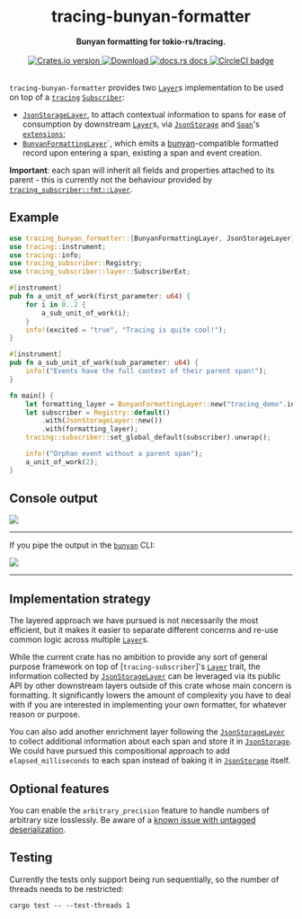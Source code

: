 <h1 align="center">tracing-bunyan-formatter</h1>
<div align="center">
 <strong>
   Bunyan formatting for tokio-rs/tracing.
 </strong>
</div>

<br />

<div align="center">
  <!-- Crates version -->
  <a href="https://crates.io/crates/tracing-bunyan-formatter">
    <img src="https://img.shields.io/crates/v/tracing-bunyan-formatter.svg?style=flat-square"
    alt="Crates.io version" />
  </a>
  <!-- Downloads -->
  <a href="https://crates.io/crates/tracing-bunyan-formatter">
    <img src="https://img.shields.io/crates/d/tracing-bunyan-formatter.svg?style=flat-square"
      alt="Download" />
  </a>
  <!-- docs.rs docs -->
  <a href="https://docs.rs/tracing-bunyan-formatter">
    <img src="https://img.shields.io/badge/docs-latest-blue.svg?style=flat-square"
      alt="docs.rs docs" />
  </a>
  <!-- CI -->
  <a href="https://github.com/LukeMathWalker/tracing-bunyan-formatter">
    <img src="https://circleci.com/gh/LukeMathWalker/tracing-bunyan-formatter.svg?style=shield" alt="CircleCI badge" />
  </a>
</div>
<br/>

`tracing-bunyan-formatter` provides two [`Layer`]s implementation to be used on top of
a [`tracing`] [`Subscriber`]:
- [`JsonStorageLayer`], to attach contextual information to spans for ease of consumption by
  downstream [`Layer`]s, via [`JsonStorage`] and [`Span`]'s [`extensions`](https://docs.rs/tracing-subscriber/0.2.5/tracing_subscriber/registry/struct.ExtensionsMut.html);
- [`BunyanFormattingLayer`]`, which emits a [bunyan](https://github.com/trentm/node-bunyan)-compatible formatted record upon entering a span,
 existing a span and event creation.

**Important**: each span will inherit all fields and properties attached to its parent - this is
currently not the behaviour provided by [`tracing_subscriber::fmt::Layer`](https://docs.rs/tracing-subscriber/0.2.5/tracing_subscriber/fmt/struct.Layer.html).

## Example

```rust
use tracing_bunyan_formatter::{BunyanFormattingLayer, JsonStorageLayer};
use tracing::instrument;
use tracing::info;
use tracing_subscriber::Registry;
use tracing_subscriber::layer::SubscriberExt;

#[instrument]
pub fn a_unit_of_work(first_parameter: u64) {
    for i in 0..2 {
        a_sub_unit_of_work(i);
    }
    info!(excited = "true", "Tracing is quite cool!");
}

#[instrument]
pub fn a_sub_unit_of_work(sub_parameter: u64) {
    info!("Events have the full context of their parent span!");
}

fn main() {
    let formatting_layer = BunyanFormattingLayer::new("tracing_demo".into(), std::io::stdout);
    let subscriber = Registry::default()
        .with(JsonStorageLayer::new())
        .with(formatting_layer);
    tracing::subscriber::set_global_default(subscriber).unwrap();

    info!("Orphan event without a parent span");
    a_unit_of_work(2);
}
```

## Console output

<div>
<img src="https://raw.githubusercontent.com/LukeMathWalker/tracing-bunyan-formatter/master/images/ConsoleOutput.png" />
</div>
<hr/>

If you pipe the output in the [`bunyan`](https://github.com/trentm/node-bunyan) CLI:
<div>
<img src="https://raw.githubusercontent.com/LukeMathWalker/tracing-bunyan-formatter/master/images/ConsoleBunyanOutput.png" />
</div>
<hr/>


## Implementation strategy

The layered approach we have pursued is not necessarily the most efficient,
but it makes it easier to separate different concerns and re-use common logic across multiple [`Layer`]s.

While the current crate has no ambition to provide any sort of general purpose framework on top of
[`tracing-subscriber`]'s [`Layer`] trait, the information collected by [`JsonStorageLayer`] can be leveraged via
its public API by other downstream layers outside of this crate whose main concern is formatting.
It significantly lowers the amount of complexity you have to deal with if you are interested
in implementing your own formatter, for whatever reason or purpose.

You can also add another enrichment layer following the [`JsonStorageLayer`] to collect
additional information about each span and store it in [`JsonStorage`].
We could have pursued this compositional approach to add `elapsed_milliseconds` to each span
instead of baking it in [`JsonStorage`] itself.

## Optional features

You can enable the `arbitrary_precision` feature to handle numbers of arbitrary size losslessly. Be aware of a [known issue with untagged deserialization](https://github.com/LukeMathWalker/tracing-bunyan-formatter/issues/4).

## Testing

Currently the tests only support being run sequentially, so the number of threads needs to be restricted:

`cargo test -- --test-threads 1`

[`Layer`]: https://docs.rs/tracing-subscriber/0.2.5/tracing_subscriber/layer/trait.Layer.html
[`JsonStorageLayer`]: https://docs.rs/tracing-bunyan-formatter/0.1.6/tracing_bunyan_formatter/struct.JsonStorageLayer.html
[`JsonStorage`]: https://docs.rs/tracing-bunyan-formatter/0.1.6/tracing_bunyan_formatter/struct.JsonStorage.html
[`BunyanFormattingLayer`]: https://docs.rs/tracing-bunyan-formatter/0.1.6/tracing_bunyan_formatter/struct.BunyanFormattingLayer.html
[`Span`]: https://docs.rs/tracing/0.1.13/tracing/struct.Span.html
[`Subscriber`]: https://docs.rs/tracing-core/0.1.10/tracing_core/subscriber/trait.Subscriber.html
[`tracing`]: https://docs.rs/tracing
[`tracing`]: https://docs.rs/tracing-subscriber
